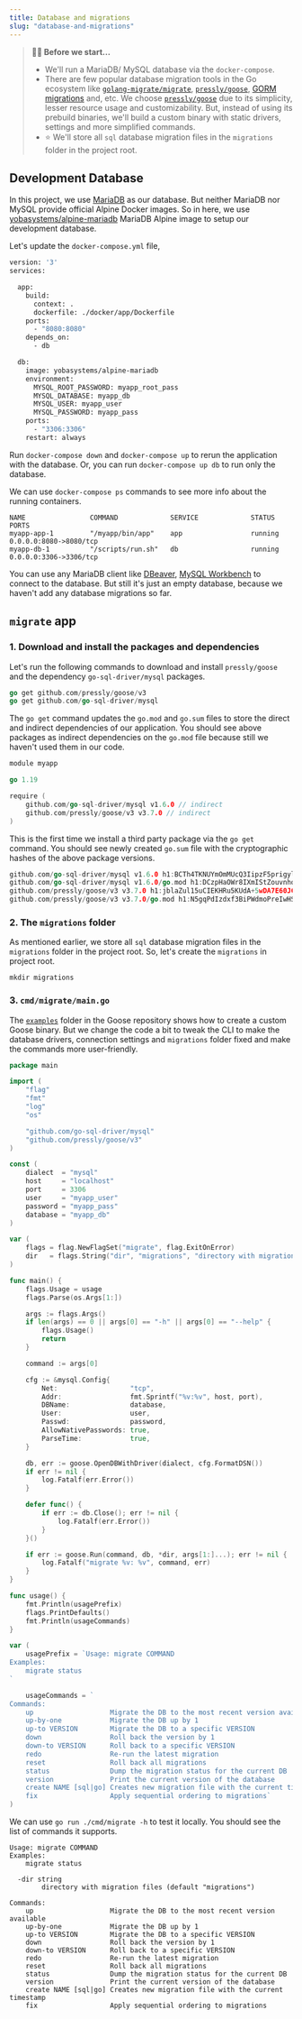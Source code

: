 ```yaml
---
title: Database and migrations
slug: "database-and-migrations"
---
```


> **👨‍🏫 Before we start...**
> - We'll run a MariaDB/ MySQL database via the `docker-compose`.
> - There are few popular database migration tools in the Go ecosystem like [`golang-migrate/migrate`](https://github.com/golang-migrate/migrate), [`pressly/goose`](https://github.com/pressly/goose), [GORM migrations](http://gorm.io/docs/migration.html) and, etc. We choose [`pressly/goose`](https://github.com/pressly/goose) due to its simplicity, lesser resource usage and customizability. But, instead of using its prebuild binaries, we'll build a custom binary with static drivers, settings and more simplified commands.
> - ⭐ We'll store all `sql` database migration files in the `migrations` folder in the project root.


## Development Database

In this project, we use [MariaDB](https://en.wikipedia.org/wiki/MariaDB) as our database. But neither MariaDB nor MySQL provide official Alpine Docker images. So in here, we use [yobasystems/alpine-mariadb](https://hub.docker.com/r/yobasystems/alpine-mariadb/) MariaDB Alpine image to setup our development database.

Let's update the `docker-compose.yml` file,

```dockerfile
version: '3'
services:

  app:
    build:
      context: .
      dockerfile: ./docker/app/Dockerfile
    ports:
      - "8080:8080"
    depends_on:
      - db

  db:
    image: yobasystems/alpine-mariadb
    environment:
      MYSQL_ROOT_PASSWORD: myapp_root_pass
      MYSQL_DATABASE: myapp_db
      MYSQL_USER: myapp_user
      MYSQL_PASSWORD: myapp_pass
    ports:
      - "3306:3306"
    restart: always
```

Run `docker-compose down` and `docker-compose up` to rerun the application with the database. Or, you can run `docker-compose up db` to run only the database.

We can use `docker-compose ps` commands to see more info about the running containers.
```
NAME                COMMAND             SERVICE             STATUS              PORTS
myapp-app-1         "/myapp/bin/app"    app                 running             0.0.0.0:8080->8080/tcp
myapp-db-1          "/scripts/run.sh"   db                  running             0.0.0.0:3306->3306/tcp
```

You can use any MariaDB client like [DBeaver](https://dbeaver.io/), [MySQL Workbench](https://www.mysql.com/products/workbench/) to connect to the database. But still it's just an empty database, because we haven't add any database migrations so far.


## `migrate` app

### 1. Download and install the packages and dependencies

Let's run the following commands to download and install `pressly/goose` and the dependency `go-sql-driver/mysql` packages.

```go
go get github.com/pressly/goose/v3
go get github.com/go-sql-driver/mysql
```

The `go get` command updates the `go.mod` and `go.sum` files to store the direct and indirect dependencies of our application. You should see above packages as indirect dependencies on the `go.mod` file because still we haven't used them in our code.

```go
module myapp

go 1.19

require (
	github.com/go-sql-driver/mysql v1.6.0 // indirect
	github.com/pressly/goose/v3 v3.7.0 // indirect 
)
```

This is the first time we install a third party package via the `go get` command. You should see newly created `go.sum` file with the cryptographic hashes of the above package versions.

```go
github.com/go-sql-driver/mysql v1.6.0 h1:BCTh4TKNUYmOmMUcQ3IipzF5prigylS7XXjEkfCHuOE=
github.com/go-sql-driver/mysql v1.6.0/go.mod h1:DCzpHaOWr8IXmIStZouvnhqoel9Qv2LBy8hT2VhHyBg=
github.com/pressly/goose/v3 v3.7.0 h1:jblaZul15uCIEKHRu5KUdA+5wDA7E60JC0TOthdrtf8=
github.com/pressly/goose/v3 v3.7.0/go.mod h1:N5gqPdIzdxf3BiPWdmoPreIwHStkxsvKWE5xjUvfYNk=
```

### 2. The `migrations` folder

As mentioned earlier, we store all `sql` database migration files in the `migrations` folder in the project root. So, let's create the `migrations` in project root.

```shell
mkdir migrations
```

### 3. `cmd/migrate/main.go`

The [`examples`](https://github.com/pressly/goose/tree/master/examples/go-migrations) folder in the Goose repository shows how to create a custom Goose binary. But we change the code a bit to tweak the CLI to make the database drivers, connection settings and `migrations` folder fixed and make the commands more user-friendly.

```go
package main

import (
	"flag"
	"fmt"
	"log"
	"os"

	"github.com/go-sql-driver/mysql"
	"github.com/pressly/goose/v3"
)

const (
	dialect  = "mysql"
	host     = "localhost"
	port     = 3306
	user     = "myapp_user"
	password = "myapp_pass"
	database = "myapp_db"
)

var (
	flags = flag.NewFlagSet("migrate", flag.ExitOnError)
	dir   = flags.String("dir", "migrations", "directory with migration files")
)

func main() {
	flags.Usage = usage
	flags.Parse(os.Args[1:])

	args := flags.Args()
	if len(args) == 0 || args[0] == "-h" || args[0] == "--help" {
		flags.Usage()
		return
	}

	command := args[0]

	cfg := &mysql.Config{
		Net:                  "tcp",
		Addr:                 fmt.Sprintf("%v:%v", host, port),
		DBName:               database,
		User:                 user,
		Passwd:               password,
		AllowNativePasswords: true,
		ParseTime:            true,
	}

	db, err := goose.OpenDBWithDriver(dialect, cfg.FormatDSN())
	if err != nil {
		log.Fatalf(err.Error())
	}

	defer func() {
		if err := db.Close(); err != nil {
			log.Fatalf(err.Error())
		}
	}()

	if err := goose.Run(command, db, *dir, args[1:]...); err != nil {
		log.Fatalf("migrate %v: %v", command, err)
	}
}

func usage() {
	fmt.Println(usagePrefix)
	flags.PrintDefaults()
	fmt.Println(usageCommands)
}

var (
	usagePrefix = `Usage: migrate COMMAND
Examples:
    migrate status
`

	usageCommands = `
Commands:
    up                   Migrate the DB to the most recent version available
    up-by-one            Migrate the DB up by 1
    up-to VERSION        Migrate the DB to a specific VERSION
    down                 Roll back the version by 1
    down-to VERSION      Roll back to a specific VERSION
    redo                 Re-run the latest migration
    reset                Roll back all migrations
    status               Dump the migration status for the current DB
    version              Print the current version of the database
    create NAME [sql|go] Creates new migration file with the current timestamp
    fix                  Apply sequential ordering to migrations`
)
```

We can use `go run ./cmd/migrate -h` to test it locally. You should see the list of commands it supports.

```
Usage: migrate COMMAND
Examples:
    migrate status

  -dir string
        directory with migration files (default "migrations")

Commands:
    up                   Migrate the DB to the most recent version available
    up-by-one            Migrate the DB up by 1
    up-to VERSION        Migrate the DB to a specific VERSION
    down                 Roll back the version by 1
    down-to VERSION      Roll back to a specific VERSION
    redo                 Re-run the latest migration
    reset                Roll back all migrations
    status               Dump the migration status for the current DB
    version              Print the current version of the database
    create NAME [sql|go] Creates new migration file with the current timestamp
    fix                  Apply sequential ordering to migrations
```
